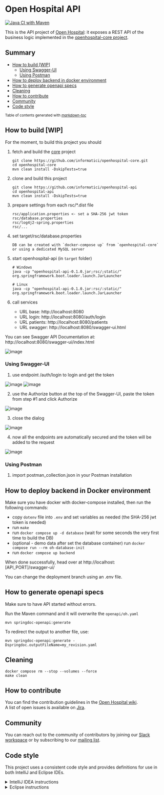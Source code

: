 # Open Hospital API

[![Java CI with Maven](https://github.com/informatici/openhospital-api/workflows/Java%20CI%20with%20Maven/badge.svg)](https://github.com/informatici/openhospital-api/actions?query=workflow%3A%22Java+CI+with+Maven%22)

This is the API project of [Open Hospital][openhospital]: it exposes a REST API of the business logic implemented in the [openhospital-core project][core].

## Summary

  * [How to build [WIP]](#how-to-build-wip)
    + [Using Swagger-UI](#using-swagger-ui)
    + [Using Postman](#using-postman)
  * [How to deploy backend in docker environment](#how-to-deploy-backend-in-docker-environment)
  * [How to generate openapi specs](#how-to-generate-openapi-specs)
  * [Cleaning](#cleaning)
  * [How to contribute](#how-to-contribute)
  * [Community](#community)
  * [Code style](#code-style)

<small>Table of contents generated with <i><a href='http://ecotrust-canada.github.io/markdown-toc/'>markdown-toc</a></i></small>


## How to build [WIP]

For the moment, to build this project you should 

 1. fetch and build the [core] project
    
        git clone https://github.com/informatici/openhospital-core.git
        cd openhospital-core
        mvn clean install -DskipTests=true
        
 2. clone and build this project
 
        git clone https://github.com/informatici/openhospital-api
        cd openhospital-api
        mvn clean install -DskipTests=true
        
 3. prepare settings from each rsc/*.dist file
 
        rsc/application.properties <- set a SHA-256 jwt token
        rsc/database.properties
        rsc/log4j2-spring.properties
        rsc/...
 
 4. set target/rsc/database.properties
 
        DB can be created with `docker-compose up` from `openhospital-core` or using a dedicated MySQL server
        
 5. start openhospital-api (in `target` folder)
 
        # Windows
        java -cp "openhospital-api-0.1.0.jar;rsc/;static/" org.springframework.boot.loader.launch.JarLauncher

        # Linux
        java -cp "openhospital-api-0.1.0.jar:rsc/:static/" org.springframework.boot.loader.launch.JarLauncher
        
 6. call services
    - URL base: http://localhost:8080
    - URL login: http://localhost:8080/auth/login
    - URL patients: http://localhost:8080/patients
    - URL swagger: http://localhost:8080/swagger-ui.html

You can see Swagger API Documentation at: http://localhost:8080/swagger-ui/index.html

![image](https://github.com/informatici/openhospital-api/assets/2938553/ea855a4a-2a57-4b6e-aa62-f218d4937ed8)

### Using Swagger-UI

 1. use endpoint /auth/login to login and get the token
 
![image](https://github.com/informatici/openhospital-api/assets/2938553/d77d88a7-893d-4163-a89d-06c0bbdccb4b)
![image](https://github.com/informatici/openhospital-api/assets/2938553/ce1a6ace-b4db-4672-9f36-b6d5aefc005f)

 2. use the Authorize button at the top of the Swagger-UI, paste the token from step #1 and click Authorize

![image](https://github.com/informatici/openhospital-api/assets/2938553/388450d5-7b8b-4f54-8210-ef37e5f85324)
 
 3. close the dialog

![image](https://github.com/informatici/openhospital-api/assets/2938553/787546c1-8378-4aac-99a1-ace2e28af160)

 4. now all the endpoints are automatically secured and the token will be added to the request

![image](https://github.com/informatici/openhospital-api/assets/2938553/131aa220-b134-4afc-a508-5e369427c0b8)

### Using Postman

 1. import postman_collection.json in your Postman installation
 
## How to deploy backend in Docker environment

Make sure you have docker with docker-compose installed, then run the following commands:

- copy `dotenv` file into `.env` and set variables as needed (the SHA-256 jwt token is needed)
- run `make`
- run `docker compose up -d database` (wait for some seconds the very first time to build the DB)
- (optional - demo data after set the database container) run `docker compose run --rm oh-database-init`
- run `docker compose up backend`

When done successfully, head over at http://localhost:[API_PORT]/swagger-ui/

You can change the deployment branch using an .env file.

## How to generate openapi specs

Make sure to have API started without errors.

Run the Maven command and it will overwrite the `openapi/oh.yaml`

	mvn springdoc-openapi:generate
	
To redirect the output to another file, use:

	mvn springdoc-openapi:generate -Dspringdoc.outputFileName=my_revision.yaml
	

## Cleaning

	docker compose rm --stop --volumes --force
	make clean


## How to contribute

You can find the contribution guidelines in the [Open Hospital wiki][contribution-guide].  
A list of open issues is available on [Jira][jira].

## Community

You can reach out to the community of contributors by joining 
our [Slack workspace][slack] or by subscribing to our [mailing list][ml].


## Code style

This project uses a consistent code style and provides definitions for use in both IntelliJ and Eclipse IDEs.

<details><summary>IntelliJ IDEA instructions</summary>

For IntelliJ IDEA the process for importing the code style is:

* Select *Settings* in the *File* menu
* Select *Editor*
* Select *Code Style*
* Expand the menu item and select *Java*
* Go to *Scheme* at the top, click on the setting button by the side of the drop-down list
* Select *Import Scheme*
* Select *IntelliJ IDE code style XML*
* Navigate to the location of the file which relative to the project root is:  `.ide-settings/idea/OpenHospital-code-style-configuration.xml`
* Select *OK* 
* At this point the code style is stored as part of the IDE and is used for **all** projects opened in the editor.  To restrict the settings to just this project again select the setting button by the side of the *Scheme* list and select *Copy to Project...*. If successful a notice appears in the window that reads: *For current project*.

</details>

<details><summary>Eclipse instructions</summary>

For Eclipse the process requires loading the formatting style and the import order separately.

* Select *Preferences* in the *Window* menu
* Select *Java*
* Select *Code Style* and expand the menu
* Select *Formatter*
* Select the *Import...* button
* Navigate to the location of the file which relative to the project root is:  `.ide-settings/eclipse/OpenHospital-Java-CodeStyle-Formatter.xml`
* Select *Open*
* At this point the code style is stored and is applicable to all projects opened in the IDE.  To restrict the settings just to this project select *Configure Project Specific Settings...* in the upper right.  In the next dialog select the *openhospital* repository and select *OK*.  In the next dialog select the *Enable project specific settings* checkbox.  Finally select *Apply and Close*.
* Back in the *Code Style* menu area, select *Organize Imports*
* Select *Import...*
* Navigate to the location of the file which relative to the project root is:  `.ide-settings/eclipse/OpenHospital.importorder`
* Select *Open*
* As with the formatting styles the import order is applicable to all projects.  In order to change it just for this project repeat the same steps as above for *Configure Project Specific Settings...*
 
</details> 

[openhospital]: https://www.open-hospital.org/
[core]: https://github.com/informatici/openhospital-core
[contribution-guide]: https://openhospital.atlassian.net/wiki/display/OH/Contribution+Guidelines
[jira]: https://openhospital.atlassian.net/jira/software/c/projects/OP/issues/
[slack]: https://join.slack.com/t/openhospitalworkspace/shared_invite/enQtOTc1Nzc0MzE2NjQ0LWIyMzRlZTU5NmNlMjE2MDcwM2FhMjRkNmM4YzI0MTAzYTA0YTI3NjZiOTVhMDZlNWUwNWEzMjE5ZDgzNWQ1YzE
[ml]: https://sourceforge.net/projects/openhospital/lists/openhospital-devel
